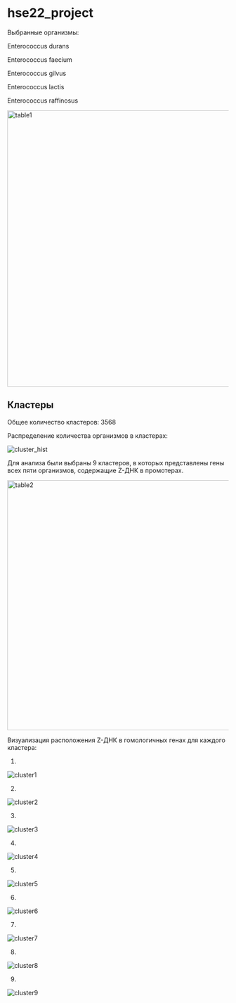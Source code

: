 # hse22_project


Выбранные организмы:

Enterococcus durans

Enterococcus faecium

Enterococcus gilvus

Enterococcus lactis

Enterococcus raffinosus


<img width="629" alt="table1" src="https://user-images.githubusercontent.com/72361668/173353377-30fec127-712d-47b7-a62b-3ec2340713ac.png">


## Кластеры

Общее количество кластеров: 3568

Распределение количества организмов в кластерах:

![cluster_hist](https://user-images.githubusercontent.com/72361668/173350257-693dc025-b7ac-4208-9bcf-59e7e707e1d6.png)

Для анализа были выбраны 9 кластеров, в которых представлены гены всех пяти организмов, содержащие Z-ДНК в промотерах.


<img width="569" alt="table2" src="https://user-images.githubusercontent.com/72361668/173353927-e713fcc2-9cd3-4ac8-9756-72061840caac.png">


Визуализация расположения Z-ДНК в гомологичных генах для каждого кластера:

1.
![cluster1](https://user-images.githubusercontent.com/72361668/173350459-7dc7608f-7eb1-4fa1-a2ce-218faf7f151c.png)

2.
![cluster2](https://user-images.githubusercontent.com/72361668/173350468-e03354a4-1fda-4af8-9940-39c047bfef44.png)

3.
![cluster3](https://user-images.githubusercontent.com/72361668/173350473-fb2a9d73-d204-41dc-965a-acf1a60e05e8.png)

4.
![cluster4](https://user-images.githubusercontent.com/72361668/173350488-2a15d7f8-8301-4f18-b8b6-7397a1eb4e2a.png)

5.
![cluster5](https://user-images.githubusercontent.com/72361668/173350500-2f4e0c1c-ae1c-4ce5-bf1c-065e9899a303.png)

6.
![cluster6](https://user-images.githubusercontent.com/72361668/173350506-b6619eb8-2f3c-4fe7-a300-82ad4592c209.png)

7.
![cluster7](https://user-images.githubusercontent.com/72361668/173350515-7bd1321f-ff28-4603-8eaa-4ded8e0761d9.png)

8.
![cluster8](https://user-images.githubusercontent.com/72361668/173350528-c20288bf-fb9a-4537-bd07-617fb59cf2e0.png)

9.
![cluster9](https://user-images.githubusercontent.com/72361668/173350541-a76e408d-8767-4d14-be66-8f5f0962ad1b.png)

